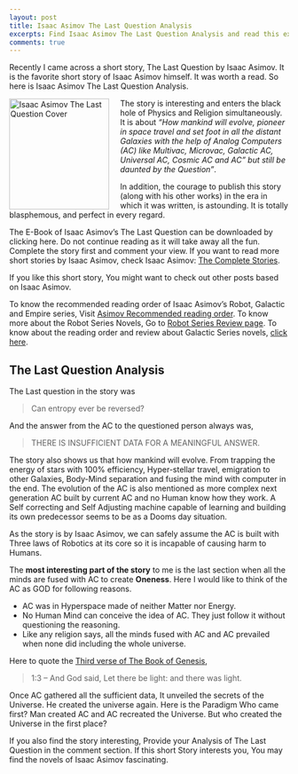 ```yaml
---
layout: post
title: Isaac Asimov The Last Question Analysis
excerpts: Find Isaac Asimov The Last Question Analysis and read this excellent short story which is Isaac Asimov&#039;s Personal favorite.
comments: true
---
```

Recently I came across a short story, The Last Question by Isaac Asimov. It is the favorite short story of Isaac Asimov himself. It was worth a read. So here is Isaac Asimov The Last Question Analysis.

<img title="The Last Question Analysis" src="/public/images/asimov-the-last-question-244x300.jpg" alt="Isaac Asimov The Last Question Cover" width="180" height="200" style="float:left; padding-right:20px" >

The story is interesting and enters the black hole of Physics and Religion simultaneously. It is about _“How mankind will evolve, pioneer in space travel and set foot in all the distant Galaxies with the help of Analog Computers (AC) like Multivac, Microvac, Galactic AC, Universal AC, Cosmic AC and AC” but still be daunted by the Question”_.

In addition, the courage to publish this story (along with his other works) in the era in which it was written, is astounding. It is totally blasphemous, and perfect in every regard.

The E-Book of Isaac Asimov’s The Last Question can be downloaded by clicking here. Do not continue reading as it will take away all the fun. Complete the story first and comment your view. If you want to read more short stories by Isaac Asimov, check Isaac Asimov: [The Complete Stories](http://www.amazon.com/gp/product/038541627X/ref=as_li_ss_tl?ie=UTF8&camp=1789&creative=390957&creativeASIN=038541627X&linkCode=as2&tag=installpage-20).

If you like this short story, You might want to check out other posts based on Isaac Asimov.

To know the recommended reading order of Isaac Asimov’s Robot, Galactic and Empire series, Visit [Asimov Recommended reading order](http://www.arunchinnachamy.com/isaac-asimov-recommended-reading-order/).
To know more about the Robot Series Novels, Go to [Robot Series Review page](http://www.arunchinnachamy.com/isaac-asimov-robot-series-novels-and-reading-order/).
To know about the reading order and review about Galactic Series novels, [click here](http://www.arunchinnachamy.com/isaac-asimov-galactic-empire-series-novels-and-reading-order/).
## The Last Question Analysis
The Last question in the story was

> Can entropy ever be reversed?

And the answer from the AC to the questioned person always was,

  > THERE IS INSUFFICIENT DATA FOR A MEANINGFUL ANSWER.

The story also shows us that how mankind will evolve. From trapping the energy of stars with 100% efficiency, Hyper-stellar travel, emigration to other Galaxies, Body-Mind separation and fusing the mind with computer in the end. The evolution of the AC is also mentioned as more complex next generation AC built by current AC and no Human know how they work. A Self correcting and Self Adjusting machine capable of learning and building its own predecessor seems to be as a Dooms day situation.

As the story is by Isaac Asimov, we can safely assume the AC is built with Three laws of Robotics at its core so it is incapable of causing harm to Humans.

The __most interesting part of the story__ to me is the last section when all the minds are fused with AC to create **Oneness**. Here I would like to think of the AC as GOD for following reasons.

- AC was in Hyperspace made of neither Matter nor Energy.
- No Human Mind can conceive the idea of AC. They just follow it without questioning the reasoning.
- Like any religion says, all the minds fused with AC and AC prevailed when none did including the whole universe.

Here to quote the [Third verse of The Book of Genesis](http://en.wikipedia.org/wiki/Genesis_1:3),

> 1:3 – And God said, Let there be light: and there was light.

Once AC gathered all the sufficient data, It unveiled the secrets of the Universe. He created the universe again. Here is the Paradigm Who came first? Man created AC and AC recreated the Universe. But who created the Universe in the first place?

If you also find the story interesting, Provide your Analysis of The Last Question in the comment section. If this short Story interests you, You may find the novels of Isaac Asimov fascinating. 
